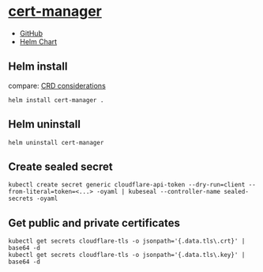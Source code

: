 # [cert-manager](https://cert-manager.io)
- [GitHub](https://github.com/cert-manager/cert-manager)
- [Helm Chart](https://cert-manager.io/docs/installation/helm/)

## Helm install 
compare: [CRD considerations](https://cert-manager.io/docs/installation/helm/#crd-considerations)
```
helm install cert-manager .
```

## Helm uninstall
```
helm uninstall cert-manager
``` 

## Create sealed secret
```
kubectl create secret generic cloudflare-api-token --dry-run=client --from-literal=token=<...> -oyaml | kubeseal --controller-name sealed-secrets -oyaml
```

## Get public and private certificates
```
kubectl get secrets cloudflare-tls -o jsonpath='{.data.tls\.crt}' | base64 -d
kubectl get secrets cloudflare-tls -o jsonpath='{.data.tls\.key}' | base64 -d
```

